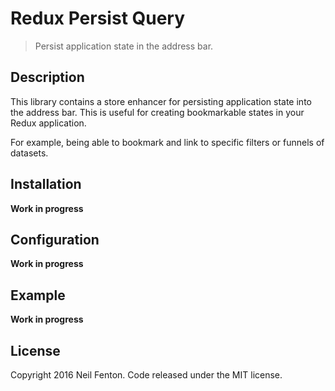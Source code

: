 # Redux Persist Query

> Persist application state in the address bar.

## Description

This library contains a store enhancer for persisting application state into the address bar. This is useful for creating bookmarkable states in your Redux application.

For example, being able to bookmark and link to specific filters or funnels of datasets.

## Installation

**Work in progress**

## Configuration

**Work in progress**

## Example

**Work in progress**

## License

Copyright 2016 Neil Fenton. Code released under the MIT license.

